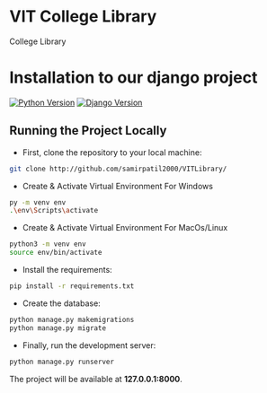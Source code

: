 # VIT College Library
College Library

# Installation to our django project

[![Python Version](https://img.shields.io/badge/python-3.8-brightgreen.svg)](https://python.org)
[![Django Version](https://img.shields.io/badge/django-3.2-brightgreen.svg)](https://djangoproject.com)



## Running the Project Locally

* First, clone the repository to your local machine:

```bash
git clone http://github.com/samirpatil2000/VITLibrary/
```
* Create & Activate Virtual Environment For Windows

```bash
py -m venv env
.\env\Scripts\activate
```

* Create & Activate Virtual Environment For MacOs/Linux

```bash
python3 -m venv env
source env/bin/activate
```


* Install the requirements:

```bash
pip install -r requirements.txt
```


* Create the database:

```bash
python manage.py makemigrations
python manage.py migrate
```

* Finally, run the development server:

```bash
python manage.py runserver
```

The project will be available at **127.0.0.1:8000**.


